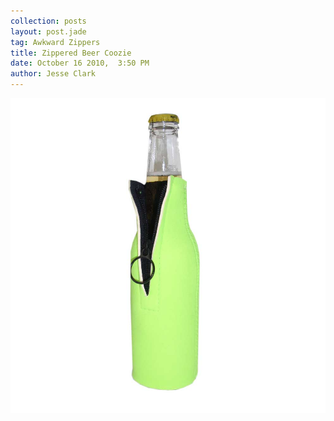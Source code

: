 ```yaml
---
collection: posts
layout: post.jade
tag: Awkward Zippers
title: Zippered Beer Coozie
date: October 16 2010,  3:50 PM
author: Jesse Clark
---
```


<img src='/awkward-zippers/16258990-Zipper-Neoprene-Koozie.jpg'>
